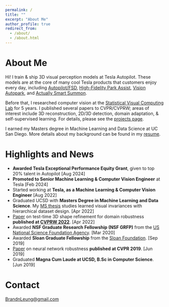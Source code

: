 ```yaml
---
permalink: /
title: ""
excerpt: "About Me"
author_profile: true
redirect_from: 
  - /about/
  - /about.html
---
```


About Me
======

Hi! I train & ship 3D visual perception models at Tesla Autopilot. These models are at the core of many cool Tesla products that customers enjoy every day, including [Autopilot/FSD](https://www.tesla.com/autopilot), [High-Fidelity Park Assist](https://x.com/Tesla/status/1743701415208403092), [Vision Autopark](https://www.tesla.com/ownersmanual/model3/en_us/GUID-0C763E08-D0B8-4404-8180-1054F635C08C.html), and [Actually Smart Summon](https://x.com/Tesla/status/1838182067269497140).

Before that, I researched computer vision at the [Statistical Visual Computing Lab](http://www.svcl.ucsd.edu/) for 5 years. I published several papers to CVPR/CVPRW; areas of interest include 3D reconstruction, 2D/3D detection, domain adaptation, & self-supervised learning. For details, please see the [projects page](https://b7leung.github.io/projects/).

I earned my Masters degree in Machine Learning and Data Science at UC San Diego. More details about my background can be found in my [resume](https://b7leung.github.io/files/Resume_Brandon_Leung.pdf).

Highlights and News
======
  * **Awarded Tesla Exceptional Performance Equity Grant**, given to top 20% talent in Autopilot [Aug 2024]
  * **Promoted to Senior Machine Learning & Computer Vision Engineer** at Tesla [Feb 2024]
  * Started working at **Tesla, as a Machine Learning & Computer Vision Engineer** [Aug 2022]
  * Graduated UCSD with **Masters Degree in Machine Learning and Data Science**. My [MS thesis](http://www.svcl.ucsd.edu/projects/3d_odds/Brandon_Leung_MS_Thesis.pdf) studies learned visual invariances with hierarchical dataset design. [Apr 2022]
  * [Paper](http://www.svcl.ucsd.edu/projects/OOWL/CVPRW2022_REFINE/REFINE.pdf) on test-time 3D shape refinement for domain robustness **published at [CVPRW 2022](https://sites.google.com/view/l3d-ivu/)**. [Apr 2022]
  * Awarded **NSF Graduate Research Fellowship (NSF GRFP)** from the [US National Science Foundation Agency](https://www.nsfgrfp.org/). [Mar 2020]
  * Awarded **Sloan Graduate Fellowship** from the [Sloan Foundation](https://sloan.org/). [Sep 2019]
  * [Paper](https://openaccess.thecvf.com/content_CVPR_2019/papers/Ho_Catastrophic_Childs_Play_Easy_to_Perform_Hard_to_Defend_Adversarial_CVPR_2019_paper.pdf) on neural network robustness **published at CVPR 2019**. [Jun 2019]
  * Graduated **Magna Cum Laude at UCSD, B.Sc in Computer Science**. [Jun 2019] 

Contact
======
BrandnLeung@gmail.com

